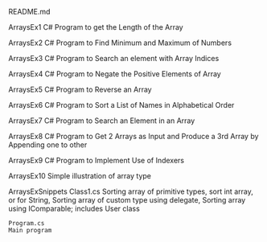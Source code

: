 README.md

ArraysEx1
C# Program to get the Length of the Array

ArraysEx2
C# Program to Find Minimum and Maximum of Numbers

ArraysEx3
C# Program to Search an element with Array Indices

ArraysEx4
C# Program to Negate the Positive Elements of Array

ArraysEx5
C# Program to Reverse an Array

ArraysEx6
C# Program to Sort a List of Names in Alphabetical Order

ArraysEx7
C# Program to Search an Element in an Array

ArraysEx8
C# Program to Get 2 Arrays as Input and Produce a 3rd Array by Appending one to 
 other

ArraysEx9
C# Program to Implement Use of Indexers

ArraysEx10
Simple illustration of array type

ArraysExSnippets
    Class1.cs
     Sorting array of primitive types, sort int array, or for String, Sorting array of custom type using delegate, 
     Sorting array using IComparable; includes User class

    Program.cs
    Main program

